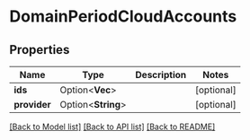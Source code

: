 # DomainPeriodCloudAccounts

## Properties

Name | Type | Description | Notes
------------ | ------------- | ------------- | -------------
**ids** | Option<**Vec<String>**> |  | [optional]
**provider** | Option<**String**> |  | [optional]

[[Back to Model list]](../README.md#documentation-for-models) [[Back to API list]](../README.md#documentation-for-api-endpoints) [[Back to README]](../README.md)


